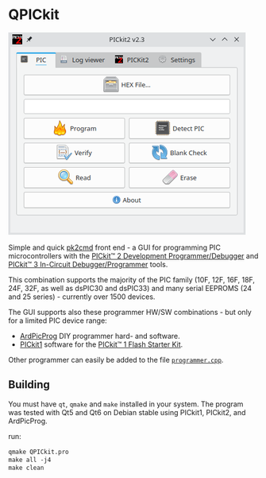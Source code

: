 # QPICkit

![QPICkit](QPICkit.png)

Simple and quick [pk2cmd](https://github.com/cjacker/pk2cmd-minus) front end -
a GUI for programming PIC microcontrollers with the
[PICkit™ 2 Development Programmer/Debugger](https://www.microchip.com/en-us/development-tool/pg164120) and
[PICkit™ 3 In-Circuit Debugger/Programmer](https://www.microchip.com/en-us/development-tool/pg164130) tools.

This combination supports the majority of the PIC family (10F, 12F, 16F, 18F, 24F, 32F, as well as dsPIC30 and dsPIC33)
and many serial EEPROMS (24 and 25 series) - currently over 1500 devices.

The GUI supports also these programmer HW/SW combinations - but only for a limited PIC device range:

- [ArdPicProg](https://github.com/Ho-Ro/ArdPicProg)
DIY programmer hard- and software.
- [PICkit1](https://github.com/Ho-Ro/PICkit1) software for the
[PICkit™ 1 Flash Starter Kit](https://www.microchip.com/en-us/development-tool/dv164101).

Other programmer can easily be added to the file [`programmer.cpp`](programmer.cpp).

## Building

You must have `qt`, `qmake` and `make` installed in your system.
The program was tested with Qt5 and Qt6 on Debian stable
using PICkit1, PICkit2, and ArdPicProg.

run:

```
qmake QPICkit.pro
make all -j4
make clean
```
